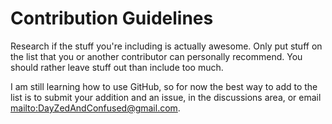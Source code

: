 <!-- ======================================== CONTRIBUTING.md Start ======================================== -->


<!-- ------------------------------ Intro Start ------------------------------ -->

# Contribution Guidelines

Research if the stuff you're including is actually awesome. Only put stuff on the list that you or another contributor can personally recommend. You should rather leave stuff out than include too much.

I am still learning how to use GitHub, so for now the best way to add to the list is to submit your addition and an issue, in the discussions area, or email [mailto:DayZedAndConfused@gmail.com](DayZedAndConfused@gmail.com).



<!-- ======================================== CONTRIBUTING.md Start ======================================== -->
